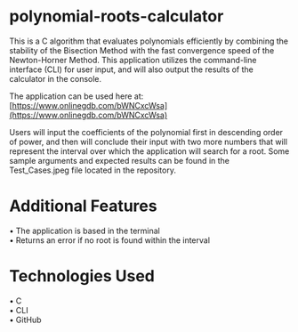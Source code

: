 # polynomial-roots-calculator
This is a C algorithm that evaluates polynomials efficiently by combining the stability of the Bisection Method with the fast convergence speed of the Newton-Horner Method. This application utilizes the command-line interface (CLI) for user input, and will also output the results of the calculator in the console.<br/>

The application can be used here at: [https://www.onlinegdb.com/bWNCxcWsa](https://www.onlinegdb.com/bWNCxcWsa)

Users will input the coefficients of the polynomial first in descending order of power, and then will conclude their input with two more numbers that will represent the interval over which the application will search for a root. Some sample arguments and expected results can be found in the Test_Cases.jpeg file located in the repository.<br/>

# Additional Features
 • The application is based in the terminal<br/>
 • Returns an error if no root is found within the interval<br/>

# Technologies Used
 • C<br/>
 • CLI<br/>
 • GitHub<br/>
